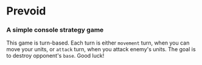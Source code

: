 # Prevoid
### A simple console strategy game
This game is turn-based. Each turn is either `movement` turn, when you can move your units, or `attack` turn, when you attack enemy's units. The goal is to destroy opponent's `base`. Good luck!
